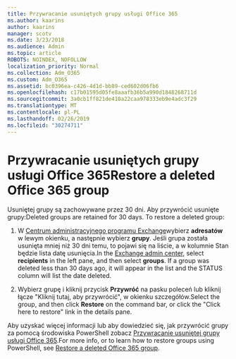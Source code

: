 ```yaml
---
title: Przywracanie usuniętych grupy usługi Office 365
ms.author: kaarins
author: kaarins
manager: scotv
ms.date: 3/23/2018
ms.audience: Admin
ms.topic: article
ROBOTS: NOINDEX, NOFOLLOW
localization_priority: Normal
ms.collection: Adm_O365
ms.custom: Adm_O365
ms.assetid: bc0396ea-c426-4d1d-bb89-ced602d06fb6
ms.openlocfilehash: c17b01595d05fe8aaafb36b5a990d1848268711d
ms.sourcegitcommit: 3a0cb1ff821de410a22caa978333eb9e4adc3f29
ms.translationtype: MT
ms.contentlocale: pl-PL
ms.lasthandoff: 02/26/2019
ms.locfileid: "30274711"
---
```

# <a name="restore-a-deleted-office-365-group"></a><span data-ttu-id="5f2a5-102">Przywracanie usuniętych grupy usługi Office 365</span><span class="sxs-lookup"><span data-stu-id="5f2a5-102">Restore a deleted Office 365 group</span></span>

<span data-ttu-id="5f2a5-p101">Usuniętej grupy są zachowywane przez 30 dni. Aby przywrócić usunięte grupy:</span><span class="sxs-lookup"><span data-stu-id="5f2a5-p101">Deleted groups are retained for 30 days. To restore a deleted group:</span></span>
  
1. <span data-ttu-id="5f2a5-p102">W [Centrum administracyjnego programu Exchange](https://outlook.office365.com/ecp/)wybierz **adresatów** w lewym okienku, a następnie wybierz **grupy**. Jeśli grupa została usunięta mniej niż 30 dni temu, to pojawi się na liście, a w kolumnie Stan będzie lista datę usunięcia.</span><span class="sxs-lookup"><span data-stu-id="5f2a5-p102">In the [Exchange admin center](https://outlook.office365.com/ecp/), select **recipients** in the left pane, and then select **groups**. If a group was deleted less than 30 days ago, it will appear in the list and the STATUS column will list the date deleted.</span></span>
    
2. <span data-ttu-id="5f2a5-107">Wybierz grupę i kliknij przycisk **Przywróć** na pasku poleceń lub kliknij łącze "Kliknij tutaj, aby przywrócić", w okienku szczegółów.</span><span class="sxs-lookup"><span data-stu-id="5f2a5-107">Select the group, and then click **Restore** on the command bar, or click the "Click here to restore" link in the details pane.</span></span> 
    
<span data-ttu-id="5f2a5-108">Aby uzyskać więcej informacji lub aby dowiedzieć się, jak przywrócić grupy za pomocą środowiska PowerShell zobacz [Przywracanie usuniętej grupy usługi Office 365](https://go.microsoft.com/fwlink/?linkid=867802).</span><span class="sxs-lookup"><span data-stu-id="5f2a5-108">For more info, or to learn how to restore groups using PowerShell, see [Restore a deleted Office 365 group](https://go.microsoft.com/fwlink/?linkid=867802).</span></span>
  

